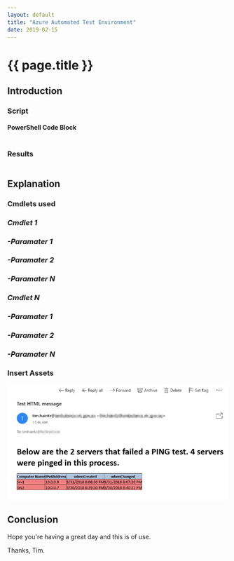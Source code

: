 ```yaml
---
layout: default
title: "Azure Automated Test Environment"
date: 2019-02-15
---
```

# {{ page.title }}

## Introduction

### Script

#### PowerShell Code Block

```powershell

```

### Results

```powershell

```

## Explanation

### Cmdlets used

### *Cmdlet 1*

### *-Paramater 1*

### *-Paramater 2*

### *-Paramater N*

### *Cmdlet N*

### *-Paramater 1*

### *-Paramater 2*

### *-Paramater N*

### Insert Assets

![Name of Image](/assets/20180531/HTML-EmailAsFile.png)

## Conclusion

Hope you're having a great day and this is of use.

Thanks, Tim.

